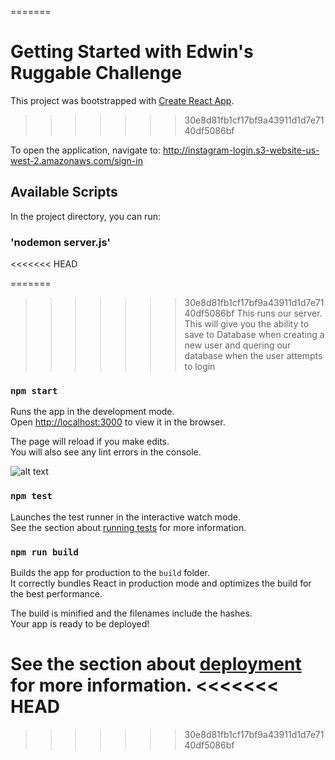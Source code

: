 
=======
# Getting Started with Edwin's Ruggable Challenge

This project was bootstrapped with [Create React App](https://github.com/facebook/create-react-app).
>>>>>>> 30e8d81fb1cf17bf9a43911d1d7e7140df5086bf

To open the application, navigate to: http://instagram-login.s3-website-us-west-2.amazonaws.com/sign-in

## Available Scripts

In the project directory, you can run:

### 'nodemon server.js'
<<<<<<< HEAD

=======
>>>>>>> 30e8d81fb1cf17bf9a43911d1d7e7140df5086bf
This runs our server. This will give you the ability to save to Database when creating a new user and quering our database when the user attempts to login

### `npm start`

Runs the app in the development mode.\
Open [http://localhost:3000](http://localhost:3000) to view it in the browser.

The page will reload if you make edits.\
You will also see any lint errors in the console.

![alt text](relative/images/homescreen-sc.png?raw=true 'Title')

### `npm test`

Launches the test runner in the interactive watch mode.\
See the section about [running tests](https://facebook.github.io/create-react-app/docs/running-tests) for more information.

### `npm run build`

Builds the app for production to the `build` folder.\
It correctly bundles React in production mode and optimizes the build for the best performance.

The build is minified and the filenames include the hashes.\
Your app is ready to be deployed!

See the section about [deployment](https://facebook.github.io/create-react-app/docs/deployment) for more information.
<<<<<<< HEAD
=======



>>>>>>> 30e8d81fb1cf17bf9a43911d1d7e7140df5086bf
